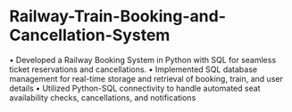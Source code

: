 # Railway-Train-Booking-and-Cancellation-System

• Developed a Railway Booking System in Python with SQL for seamless ticket reservations and cancellations.
• Implemented SQL database management for real-time storage and retrieval of booking, train, and user details
• Utilized Python-SQL connectivity to handle automated seat availability checks, cancellations, and notifications
